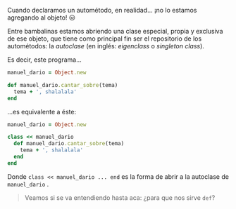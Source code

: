 Cuando declaramos un autométodo, en realidad... ¡no lo estamos agregando al objeto! :unamused:

Entre bambalinas estamos abriendo una clase especial, propia y exclusiva de ese objeto, que tiene como principal fin ser el repositorio de los autométodos: la *autoclase* (en inglés: _eigenclass_ o _singleton class_).

Es decir, este programa...


```ruby
manuel_dario = Object.new

def manuel_dario.cantar_sobre(tema)
  tema + ', shalalala'
end
```

...es equivalente a éste: 

```ruby
manuel_dario = Object.new

class << manuel_dario
  def manuel_dario.cantar_sobre(tema)
    tema + ', shalalala'
  end
end
```

Donde `class << manuel_dario ... end` es la forma de abrir a la autoclase de `manuel_dario` .

> Veamos si se va entendiendo hasta aca: ¿para que nos sirve `def`?

